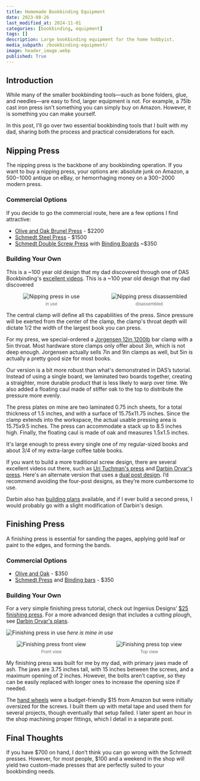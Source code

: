 ```yaml
---
title: Homemade Bookbinding Equipment
date: 2023-08-26
last_modified_at: 2024-11-01
categories: [bookbinding, equipment]
tags: []
description: Large bookbinding equipment for the home hobbyist.
media_subpath: /bookbinding-equipment/
image: header_image.webp
published: True
---
```

<style>
    .grid-2x2 {
        display: grid;
        grid-template-columns: 1fr 1fr;
        grid-template-rows: auto auto;
        column-gap: 20px; /* Keep horizontal gap */
        justify-items: center;
    }
    .grid-3x2 {
        display: grid;
        grid-template-columns: 1fr 1fr 1fr;
        grid-template-rows: auto auto;
        column-gap: 20px; /* Keep horizontal gap */
        justify-items: center;
    }
    .grid-container {
        justify-items: center;
    }
    .grid-container > div {
        display: flex;
        flex-direction: column;
        align-items: center;
        height: 100%; /* Ensure the div takes full height of the grid cell */
    }
    .grid-container .image-div {    
        justify-content: flex-end; 
    }
    .grid-container img {
        width: auto;
        max-width: 100%;
        height: auto;
        object-fit: cover;
        display: block;
        margin-bottom: 5px; /* Small margin to separate the image and caption */}
    .grid-container .caption {display: block;
        text-align: center;
        font-style: normal;
        font-size: 80%;
        padding: 0;
        color: #6d6c6c;
    }
</style>


## Introduction
While many of the smaller bookbinding tools—such as bone folders, glue, and needles—are easy to find, larger equipment is not. For example, a 75lb cast iron press isn't something you can simply buy on Amazon. However, it is something you can make yourself.

In this post, I'll go over two essential bookbinding tools that I built with my dad, sharing both the process and practical considerations for each.

## Nipping Press
The nipping press is the backbone of any bookbinding operation. If you want to buy a nipping press, your options are: absolute junk on Amazon, a $500-$1000 antique on eBay, or hemorrhaging money on a $300-$2000 modern press.

### Commercial Options
If you decide to go the commercial route, here are a few options I find attractive:
- [Olive and Oak Brunel Press](https://oliveandoak.com/portfolio/nipping-press/) - $2200
- [Schmedt Steel Press](https://www.schmedt.com/book-press-type-i-made-of-steel-pressing-area-320-x-440-cm/6011-001) - $1500
- [Schmedt Double Screw Press](https://www.schmedt.com/bookbinder-s-wooden-double-screw-press-with-wooden-screws-screw-length-approx.-55-cm/60000000.B) with [Binding Boards](https://www.schmedt.com/pressing-board-made-of-beech-plywood-to-press-books-in-book-presses/6028-008) ~$350

### Building Your Own
This is a ~100 year old design that my dad discovered through one of DAS Bookbinding's [excellent videos](https://www.youtube.com/watch?v=gfUCjqzfPv4). This is a ~100 year old design that my dad discovered

<div class="grid-container grid-2x2">
    <div class="image-div">
        <img src="20241101_212334.webp" alt="Nipping press in use">
    </div>
    <div class="image-div">
        <img src="20241101_212504.webp" alt="Nipping press disassembled">
    </div>
    <div class="caption">in use</div>
    <div class="caption">disassembled</div>
</div>

The central clamp will define all ths capabilities of the press. Since pressure will be exerted from the center of the clamp, the clamp's throat depth will dictate 1/2 the width of the largest book you can press. 

For my press, we special-ordered a [Jorgensen 12in 1200lb](https://www.lowes.com/pd/Jorgensen-Jorgensen-24in-Deep-Reach-Steel-Bar-Clamp/5001993659) bar clamp with a 5in throat. Most hardware store clamps only offer about 3in, which is not deep enough. Jorgensen actually sells 7in and 9in clamps as well, but 5in is actually a pretty good size for most books.

Our version is a bit more robust than what's demonstrated in DAS’s tutorial. Instead of using a single board, we laminated two boards together, creating a straighter, more durable product that is less likely to warp over time. We also added a floating caul made of stiffer oak to the top to distribute the pressure more evenly.

The press plates on mine are two laminated 0.75 inch sheets, for a total thickness of 1.5 inches, and with a surface of 15.75x11.75 inches. Since the clamp extends into the workspace, the actual usable pressing area is 15.75x9.5 inches. The press can accommodate a stack up to 8.5 inches high. Finally, the floating caul is made of oak and measures 1.5x1.5 inches.

It's large enough to press every single one of my regular-sized books and about 3/4 of my extra-large coffee table books.

If you want to build a more traditional screw design, there are several excellent videos out there, such as [Uri Tuchman's press](https://www.youtube.com/watch?v=h8EzpBvPtE4) and [Darbin Orvar's press](https://www.youtube.com/watch?v=2vTo9hQS-T4). Here's an alternate version that uses a [dual post design](https://www.youtube.com/watch?v=AWintBboXFU). I’d recommend avoiding the four-post designs, as they’re more cumbersome to use.

Darbin also has [building plans](https://www.darbinorvar.com/misc/bookbinding-press-building-plan) available, and if I ever build a second press, I would probably go with a slight modification of Darbin's design. 

## Finishing Press
A finishing press is essential for sanding the pages, applying gold leaf or paint to the edges, and forming the bands.

### Commercial Options
- [Olive and Oak](https://oliveandoak.com/portfolio/finishing-press/) - $350
- [Schmedt Press](https://www.schmedt.com/double-screw-edge-gilding-press-made-of-waxed-beechwood/6030-045) and [Binding bars](https://www.schmedt.com/pair-of-binding-bars-for-edge-gilding-press-width-35-cm-2-pcs-1-pair/6032-135) - $350

### Building Your Own
For a very simple finishing press tutorial, check out Ingenius Designs’ [$25 finishing press](https://www.youtube.com/watch?v=NT6Xv9c6jSw). For a more advanced design that includes a cutting plough, see [Darbin Orvar's plans](https://www.darbinorvar.com/misc/book-vise-cutting-plough-building-plan).

![Finishing press in use](20241024_223044.webp)
_here is mine in use_

<div class="grid-container grid-2x2">
    <div class="image-div">
        <img src="20241101_212720.webp" alt="Finishing press front view">
    </div>
    <div class="image-div">
        <img src="20241101_212650.webp" alt="Finishing press top view">
    </div>
    <div class="caption">Front view</div>
    <div class="caption">Top view</div>
</div>

My finishing press was built for me by my dad, with primary jaws made of ash. The jaws are 3.75 inches tall, with 15 inches between the screws, and a maximum opening of 2 inches. However, the bolts aren’t captive, so they can be easily replaced with longer ones to increase the opening size if needed.

The [hand wheels](https://www.amazon.com/gp/product/B0CC895SJJ) were a budget-friendly $15 from Amazon but were initially oversized for the screws. I built them up with metal tape and used them for several projects, though eventually that setup failed. I later spent an hour in the shop machining proper fittings, which I detail in a separate post.

## Final Thoughts
If you have $700 on hand, I don’t think you can go wrong with the Schmedt presses. However, for most people, $100 and a weekend in the shop will yield two custom-made presses that are perfectly suited to your bookbinding needs.
